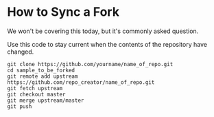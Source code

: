 # How to Sync a Fork
We won't be covering this today, but it's commonly asked question.

Use this code to stay current when the contents of the repository have changed.

```
git clone https://github.com/yourname/name_of_repo.git
cd sample_to_be_forked
git remote add upstream https://github.com/repo_creator/name_of_repo.git
git fetch upstream
git checkout master
git merge upstream/master
git push
```
